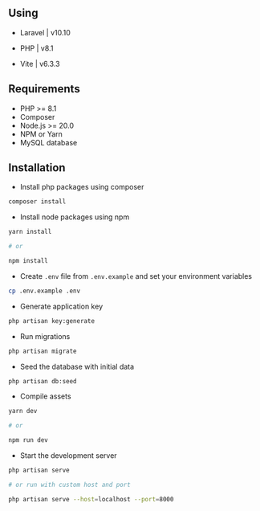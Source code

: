 ## Using

- Laravel | v10.10

- PHP | v8.1

- Vite | v6.3.3

## Requirements

- PHP >= 8.1
- Composer
- Node.js >= 20.0
- NPM or Yarn
- MySQL database

## Installation

* Install php packages using composer
```bash
composer install
```

* Install node packages using npm
```bash
yarn install

# or

npm install
```

* Create `.env` file from `.env.example` and set your environment variables
```bash
cp .env.example .env
```

* Generate application key
```bash
php artisan key:generate
```

* Run migrations
```bash
php artisan migrate
```

* Seed the database with initial data
```bash
php artisan db:seed
```

* Compile assets
```bash
yarn dev

# or

npm run dev
```

* Start the development server
```bash
php artisan serve

# or run with custom host and port

php artisan serve --host=localhost --port=8000
```
